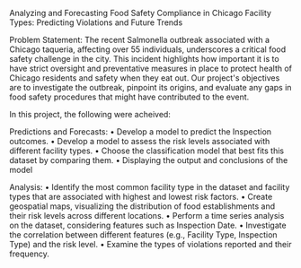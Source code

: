 Analyzing and Forecasting Food Safety Compliance in Chicago Facility Types: Predicting Violations and Future Trends

Problem Statement: The recent Salmonella outbreak associated with a Chicago taqueria, affecting over 55 individuals, underscores a critical food safety challenge in the city. 
This incident highlights how important it is to have strict oversight and preventative measures in place to protect health of Chicago residents and safety when they eat out. 
Our project's objectives are to investigate the outbreak, pinpoint its origins, and evaluate any gaps in food safety procedures that might have contributed to the event. 

In this project, the following were acheived:

Predictions and Forecasts:
•	Develop a model to predict the Inspection outcomes.
•	Develop a model to assess the risk levels associated with different facility types.
•	Choose the classification model that best fits this dataset by comparing them.
•	Displaying the output and conclusions of the model

Analysis:
•	Identify the most common facility type in the dataset and facility types that are associated with highest and lowest risk factors.
•	Create geospatial maps, visualizing the distribution of food establishments and their risk levels across different locations.
•	Perform a time series analysis on the dataset, considering features such as Inspection Date.
•	Investigate the correlation between different features (e.g., Facility Type, Inspection Type) and the risk level.
•	Examine the types of violations reported and their frequency.
